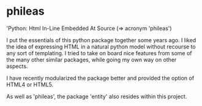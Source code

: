 # phileas
'Python: Html In-Line Embedded At Source (=> acronym 'phileas')

I put the essentials of this python package together some years ago. I liked the idea of expressing
HTML in a natural python model without recourse to any sort of templating. I tried to take on board
nice features from some of the many other similar packages, while going my own way on other aspects.

I have recently modularized the package better and provided the option of HTML4 or HTML5.

As well as 'phileas', the package 'entity' also resides within this project.